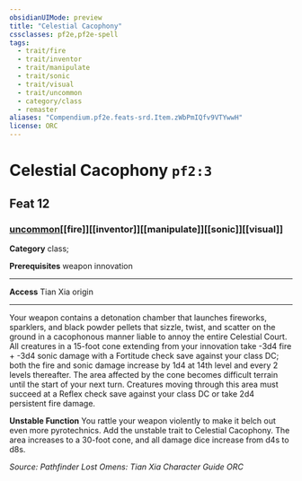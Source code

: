 ```yaml
---
obsidianUIMode: preview
title: "Celestial Cacophony"
cssclasses: pf2e,pf2e-spell
tags:
  - trait/fire
  - trait/inventor
  - trait/manipulate
  - trait/sonic
  - trait/visual
  - trait/uncommon
  - category/class
  - remaster
aliases: "Compendium.pf2e.feats-srd.Item.zWbPmIQfv9VTYwwH"
license: ORC
---
```

# Celestial Cacophony `pf2:3`
## Feat 12
### [uncommon](uncommon "Uncommon Rarity Trait")[[fire]][[inventor]][[manipulate]][[sonic]][[visual]]

**Category** class; 



**Prerequisites** weapon innovation
* * *
**Access** Tian Xia origin

* * *

Your weapon contains a detonation chamber that launches fireworks, sparklers, and black powder pellets that sizzle, twist, and scatter on the ground in a cacophonous manner liable to annoy the entire Celestial Court. All creatures in a 15-foot cone extending from your innovation take -3d4 fire + -3d4 sonic damage with a Fortitude check save against your class DC; both the fire and sonic damage increase by 1d4 at 14th level and every 2 levels thereafter. The area affected by the cone becomes difficult terrain until the start of your next turn. Creatures moving through this area must succeed at a Reflex check save against your class DC or take 2d4 persistent fire damage.

**Unstable Function** You rattle your weapon violently to make it belch out even more pyrotechnics. Add the unstable trait to Celestial Cacophony. The area increases to a 30-foot cone, and all damage dice increase from d4s to d8s.

*Source: Pathfinder Lost Omens: Tian Xia Character Guide*
*ORC*